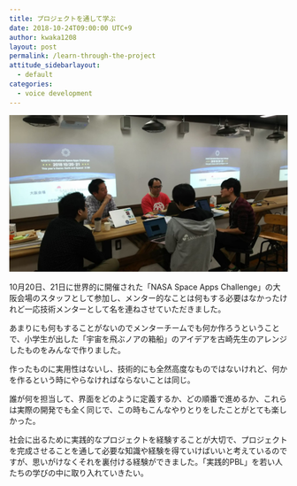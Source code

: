 ```yaml
---
title: プロジェクトを通して学ぶ
date: 2018-10-24T09:00:00 UTC+9
author: kwaka1208
layout: post
permalink: /learn-through-the-project
attitude_sidebarlayout:
  - default
categories:
  - voice development
---
```

![メンターチームで真剣に開発しているように見える写真](assets/images/2018/2018.10.21.jpg)

10月20日、21日に世界的に開催された「NASA Space Apps Challenge」の大阪会場のスタッフとして参加し、メンター的なことは何もする必要はなかったけれど一応技術メンターとして名を連ねさせていただきました。

あまりにも何もすることがないのでメンターチームでも何か作ろうということで、小学生が出した「宇宙を飛ぶノアの箱船」のアイデアを古崎先生のアレンジしたものをみんなで作りました。

作ったものに実用性はないし、技術的にも全然高度なものではないけれど、何かを作るという時にやらなければならないことは同じ。

誰が何を担当して、界面をどのように定義するか、どの順番で進めるか、これらは実際の開発でも全く同じで、この時もこんなやりとりをしたことがとても楽しかった。

社会に出るために実践的なプロジェクトを経験することが大切で、プロジェクトを完成させることを通して必要な知識や経験を得ていけばいいと考えているのですが、思いがけなくそれを裏付ける経験ができました。「実践的PBL」を若い人たちの学びの中に取り入れていきたい。

